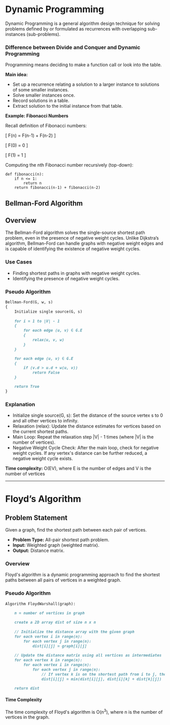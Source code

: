 # Dynamic Programming

Dynamic Programming is a general algorithm design technique for solving problems defined by or formulated as recurrences with overlapping sub-instances (sub-problems).

### Difference between Divide and Conquer and Dynamic Programming

Programming means deciding to make a function call or look into the table.

**Main idea:**
- Set up a recurrence relating a solution to a larger instance to solutions of some smaller instances.
- Solve smaller instances once.
- Record solutions in a table.
- Extract solution to the initial instance from that table.

**Example: Fibonacci Numbers**

Recall definition of Fibonacci numbers:

\[ F(n) = F(n-1) + F(n-2) \]

\[ F(0) = 0 \]

\[ F(1) = 1 \]

Computing the nth Fibonacci number recursively (top-down):

```
def fibonacci(n):
    if n <= 1:
        return n
    return fibonacci(n-1) + fibonacci(n-2)
```

## Bellman-Ford Algorithm

## Overview

The Bellman-Ford algorithm solves the single-source shortest path problem, even in the presence of negative weight cycles. Unlike Dijkstra’s algorithm, Bellman-Ford can handle graphs with negative weight edges and is capable of identifying the existence of negative weight cycles.

### Use Cases

- Finding shortest paths in graphs with negative weight cycles.
- Identifying the presence of negative weight cycles.

### Pseudo Algorithm

```markdown
Bellman-Ford(G, w, s)
{
    Initialize single source(G, s)
    
    for i = 1 to |V| - 1
    {
        for each edge (u, v) ∈ G.E
        {
            relax(u, v, w)
        }
    }

    for each edge (u, v) ∈ G.E
    {
        if (v.d > u.d + w(u, v))
            return False
    }

    return True
}
```
### Explanation
- Initialize single source(G, s): Set the distance of the source vertex s to 0 and all other vertices to infinity.
- Relaxation (relax): Update the distance estimates for vertices based on the current shortest paths.
- Main Loop: Repeat the relaxation step |V| - 1 times (where |V| is the number of vertices).
- Negative Weight Cycle Check: After the main loop, check for negative weight cycles. If any vertex's distance can be further reduced, a negative weight cycle exists.

**Time complexity:** O(EV), where E is the number of edges and V is the number of vertices

---

# Floyd’s Algorithm

## Problem Statement

Given a graph, find the shortest path between each pair of vertices.

- **Problem Type:** All-pair shortest path problem.
- **Input:** Weighted graph (weighted matrix).
- **Output:** Distance matrix.

### Overview

Floyd's algorithm is a dynamic programming approach to find the shortest paths between all pairs of vertices in a weighted graph.

### Pseudo Algorithm

```markdown
Algorithm FloydWarshall(graph):

    n = number of vertices in graph
    
    create a 2D array dist of size n x n
    
    // Initialize the distance array with the given graph
    for each vertex i in range(n):
        for each vertex j in range(n):
            dist[i][j] = graph[i][j]
            
    // Update the distance matrix using all vertices as intermediates
    for each vertex k in range(n):
        for each vertex i in range(n):
            for each vertex j in range(n):
                // If vertex k is on the shortest path from i to j, then update dist[i][j]
                dist[i][j] = min(dist[i][j], dist[i][k] + dist[k][j])

    return dist
```
#### Time Complexity
The time complexity of Floyd's algorithm is O(n<sup>3</sup>), where n is the number of vertices in the graph.